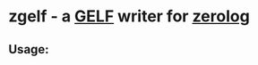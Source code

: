# zgelf - a [GELF](https://docs.graylog.org/en/3.2/pages/gelf.html) writer for [zerolog](https://github.com/rs/zerolog)

## Usage:

